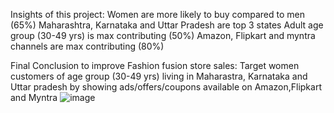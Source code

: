 Insights of this project:
Women are more likely to buy compared to men (65%)
Maharashtra, Karnataka and Uttar Pradesh are top 3 states
Adult age group (30-49 yrs) is max contributing (50%)
Amazon, Flipkart and myntra channels are max contributing (80%)

Final Conclusion to improve Fashion fusion store sales: 
Target women customers of age group (30-49 yrs) living in Maharastra, Karnataka and Uttar pradesh by showing ads/offers/coupons available on Amazon,Flipkart and Myntra
![image](https://github.com/user-attachments/assets/6bef5d1d-a2ac-4951-a6b4-06abd37b7b95)
